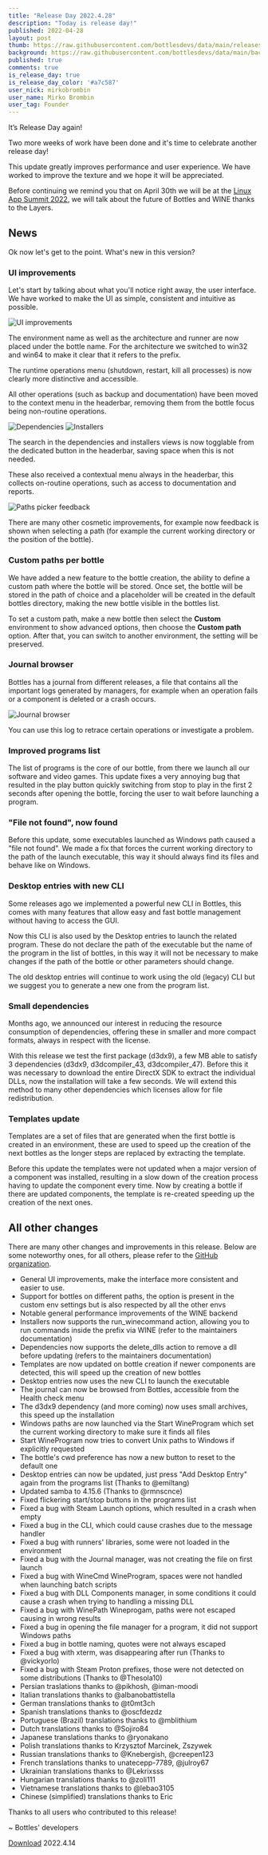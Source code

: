 ```yaml
---
title: "Release Day 2022.4.28"
description: "Today is release day!"
published: 2022-04-28
layout: post
thumb: https://raw.githubusercontent.com/bottlesdevs/data/main/releases/2022.4.28/release-day.png
background: https://raw.githubusercontent.com/bottlesdevs/data/main/backgrounds/2022.4.28.png
published: true
comments: true
is_release_day: true
is_release_day_color: '#a7c587'
user_nick: mirkobrombin
user_name: Mirko Brombin
user_tag: Founder
---
```


It’s Release Day again!

Two more weeks of work have been done and it's time to celebrate another release day!

This update greatly improves performance and user experience. We have worked to 
improve the texture and we hope it will be appreciated.

Before continuing we remind you that on April 30th we will be at the 
[Linux App Summit 2022](https://conf.linuxappsummit.org/event/4/timetable/#all), 
we will talk about the future of Bottles and WINE thanks to the Layers.

## News
Ok now let's get to the point. What's new in this version?

### UI improvements
Let's start by talking about what you'll notice right away, the user interface. 
We have worked to make the UI as simple, consistent and intuitive as possible.

![UI improvements](/uploads/bottles-ui-2022.4.28.png)

The environment name as well as the architecture and runner are now placed 
under the bottle name. For the architecture we switched to win32 and win64 to 
make it clear that it refers to the prefix. 

The runtime operations menu (shutdown, restart, kill all processes) is now 
clearly more distinctive and accessible. 

All other operations (such as backup and documentation) have been moved to the 
context menu in the headerbar, removing them from the bottle focus being 
non-routine operations.

<div class="grid-pics">
    <img src="/uploads/bottles-deps-2022.4.28.png" title="Dependencies" />
    <img src="/uploads/bottles-installers-2022.4.28.png" title="Installers" />
</div>

The search in the dependencies and installers views is now togglable from the 
dedicated button in the headerbar, saving space when this is not needed.

These also received a contextual menu always in the headerbar, this collects 
on-routine operations, such as access to documentation and reports.

![Paths picker feedback](/uploads/bottles-cwd-path.png)

There are many other cosmetic improvements, for example now feedback is shown 
when selecting a path (for example the current working directory or the 
position of the bottle).

### Custom paths per bottle
We have added a new feature to the bottle creation, the ability to define
a custom path where the bottle will be stored. Once set, the bottle will be
stored in the path of choice and a placeholder will be created in the default
bottles directory, making the new bottle visible in the bottles list.

To set a custom path, make a new bottle then select the **Custom** environment
to show advanced options, then choose the **Custom path** option. After that,
you can switch to another environment, the setting will be preserved.

### Journal browser
Bottles has a journal from different releases, a file that contains all the 
important logs generated by managers, for example when an operation fails or a 
component is deleted or a crash occurs.

![Journal browser](/uploads/bottles-journal.png)

You can use this log to retrace certain operations or investigate a problem.

### Improved programs list
The list of programs is the core of our bottle, from there we launch all our 
software and video games. This update fixes a very annoying bug that resulted 
in the play button quickly switching from stop to play in the first 2 seconds 
after opening the bottle, forcing the user to wait before launching a program.

### "File not found", now found
Before this update, some executables launched as Windows path caused a "file 
not found". We made a fix that forces the current working directory to the 
path of the launch executable, this way it should always find its files and 
behave like on Windows.

### Desktop entries with new CLI
Some releases ago we implemented a powerful new CLI in Bottles, this comes with 
many features that allow easy and fast bottle management without having to 
access the GUI.

Now this CLI is also used by the Desktop entries to launch the related program. 
These do not declare the path of the executable but the name of the program in 
the list of bottles, in this way it will not be necessary to make changes if 
the path of the bottle or other parameters should change.

The old desktop entries will continue to work using the old (legacy) CLI but 
we suggest you to generate a new one from the program list.

### Small dependencies
Months ago, we announced our interest in reducing the resource consumption 
of dependencies, offering these in smaller and more compact formats, always in 
respect with the license.

With this release we test the first package (d3dx9), a few MB able to satisfy 3 
dependencies (d3dx9, d3dcompiler_43, d3dcompiler_47). Before this it was 
necessary to download the entire DirectX SDK to extract the individual DLLs, 
now the installation will take a few seconds. We will extend this method to 
many other dependencies which licenses allow for file redistribution.

### Templates update
Templates are a set of files that are generated when the first bottle is 
created in an environment, these are used to speed up the creation of the next 
bottles as the longer steps are replaced by extracting the template.

Before this update the templates were not updated when a major version of a 
component was installed, resulting in a slow down of the creation process 
having to update the component every time. Now by creating a bottle if there 
are updated components, the template is re-created speeding up the creation of 
the next ones.

## All other changes
There are many other changes and improvements in this release. Below are some 
noteworthy ones, for all others, please refer to the [GitHub organization](https://github.com/bottlesdevs).

  * General UI improvements, make the interface more consistent and easier to use.
  * Support for bottles on different paths, the option is present in the custom env settings but is also respected by all the other envs
  * Notable general performance improvements of the WINE backend
  * Installers now supports the run_winecommand action, allowing you to run commands inside the prefix via WINE (refer to the maintainers documentation)
  * Dependencies now supports the delete_dlls action to remove a dll before updating (refers to the maintainers documentation)
  * Templates are now updated on bottle creation if newer components are detected, this will speed up the creation of new bottles
  * Desktop entries now uses the new CLI to launch the executable
  * The journal can now be browsed from Bottles, accessible from the Health check menu
  * The d3dx9 dependency (and more coming) now uses small archives, this speed up the installation
  * Windows paths are now launched via the Start WineProgram which set the current working directory to make sure it finds all files
  * Start WineProgram now tries to convert Unix paths to Windows if explicitly requested
  * The bottle's cwd preference has now a new button to reset to the default one
  * Desktop entries can now be updated, just press "Add Desktop Entry" again from the programs list (Thanks to @emiltang)
  * Updated samba to 4.15.6 (Thanks to @rmnscnce)
  * Fixed flickering start/stop buttons in the programs list
  * Fixed a bug with Steam Launch options, which resulted in a crash when empty
  * Fixed a bug in the CLI, which could cause crashes due to the message handler
  * Fixed a bug with runners' libraries, some were not loaded in the environment
  * Fixed a bug with the Journal manager, was not creating the file on first launch
  * Fixed a bug with WineCmd WineProgram, spaces were not handled when launching batch scripts
  * Fixed a bug with DLL Components manager, in some conditions it could cause a crash when trying to handling a missing DLL
  * Fixed a bug with WinePath Wineprogam, paths were not escaped causing in wrong results
  * Fixed a bug in opening the file manager for a program, it did not support Windows paths
  * Fixed a bug in bottle naming, quotes were not always escaped
  * Fixed a bug with xterm, was disappearing after run (Thanks to @vickyorlo)
  * Fixed a bug with Steam Proton prefixes, those were not detected on some distributions (Thanks to @Thesola10)
  * Persian traslations thanks to @pikhosh, @iman-moodi
  * Italian translations thanks to @albanobattistella
  * German translations thanks to @t0mt3ch
  * Spanish translations thanks to @oscfdezdz
  * Portuguese (Brazil) translations thanks to @mblithium
  * Dutch translations thanks to @Sojiro84
  * Japanese translations thanks to @ryonakano
  * Polish translations thanks to Krzysztof Marcinek, Zszywek
  * Russian translations thanks to @Knebergish, @creepen123
  * French translations thanks to unatecepp-7789, @julroy67
  * Ukrainian translations thanks to @Lekrixsss
  * Hungarian translations thanks to @zoli111
  * Vietnamese translations thanks to @lebao3105
  * Chinese (simplified) translations thanks to Eric

Thanks to all users who contributed to this release!

~ Bottles' developers

<a class="button" href="/download" style="">Download</a> 2022.4.14
